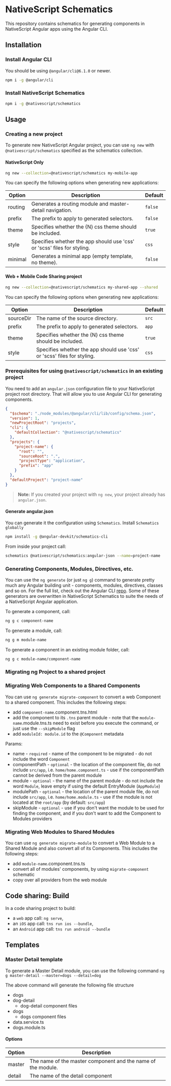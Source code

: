 # NativeScript Schematics

This repository contains schematics for generating components in NativeScript Angular apps using the Angular CLI.

## Installation

### Install Angular CLI

You should be using `@angular/cli@6.1.0` or newer.

```bash
npm i -g @angular/cli
```

### Install NativeScript Schematics
```bash
npm i -g @nativescript/schematics
```

## Usage

### Creating a new project
To generate new NativeScript Angular project, you can use `ng new` with `@nativescript/schematics` specified as the schematics collection.

#### NativeScript Only

```bash
ng new --collection=@nativescript/schematics my-mobile-app
```

You can specify the following options when generating new applications:

| Option | Description | Default
| --- | --- | ---
| routing | Generates a routing module and master-detail navigation. | `false`
| prefix | The prefix to apply to generated selectors. | `false`
| theme | Specifies whether the {N} css theme should be included. | `true`
| style | Specifies whether the app should use 'css' or 'scss' files for styling. | `css`
| minimal | Generates a minimal app (empty template, no theme). | `false`

#### Web + Mobile Code Sharing project

```bash
ng new --collection=@nativescript/schematics my-shared-app --shared
```

You can specify the following options when generating new applications:

| Option | Description | Default
| --- | --- | ---
| sourceDir | The name of the source directory. | `src`
| prefix | The prefix to apply to generated selectors. | `app`
| theme | Specifies whether the {N} css theme should be included. | `true`
| style | Specifies whether the app should use 'css' or 'scss' files for styling. | `css`

### Prerequisites for using `@nativescript/schematics` in an existing project
You need to add an `angular.json` configuration file to your NativeScript project root directory. That will allow you to use Angular CLI for generating components.
```json
{
  "$schema": "./node_modules/@angular/cli/lib/config/schema.json",
  "version": 1,
  "newProjectRoot": "projects",
  "cli": {
    "defaultCollection": "@nativescript/schematics"
  },
  "projects": {
    "project-name": {
      "root": "",
      "sourceRoot": ".",
      "projectType": "application",
      "prefix": "app"
    }
  },
  "defaultProject": "project-name"
}
```

> **Note:** If you created your project with `ng new`, your project already has `angular.json`.

#### Generate angular.json

You can generate it the configuration using `Schematics`. Install `Schematics globally`

```bash
npm install -g @angular-devkit/schematics-cli
```

From inside your project call:

```bash
schematics @nativescript/schematics:angular-json --name=project-name
```

### Generating Components, Modules, Directives, etc.
You can use the `ng generate` (or just `ng g`) command to generate pretty much any Angular building unit - components, modules, directives, classes and so on. For the full list, check out the Angular CLI [repo](https://github.com/angular/angular-cli#generating-components-directives-pipes-and-services).
Some of these generators are overwritten in NativeScript Schematics to suite the needs of a NativeScript Angular application. 

To generate a component, call:
```bash
ng g c component-name
```

To generate a module, call:
```bash
ng g m module-name
```

To generate a component in an existing module folder, call:
```bash
ng g c module-name/component-name
```

### Migrating ng Project to a shared project

### Migrating Web Components to a Shared Components
You can use `ng generate migrate-component` to convert a web Component to a shared component.
This includes the following steps:

 * add `component-name`.component.tns.html
 * add the component to its `.tns` parent module - note that the `module-name`.module.tns.ts need to exist before you execute the command, or just use the `--skipModule` flag
 * add `moduleId: module.id` to the `@Component` metadata

Params:

 * name - `required` - name of the component to be migrated - do not include the word `Component`
 * componentPath - `optional` - the location of the component file, do not include `src/app`, i.e. `home/home.component.ts` - use if the componentPath cannot be derived from the parent module
 * module - `optional` - the name of the parent module - do not include the word `Module`, leave empty if using the default EntryModule (`AppModule`)
 * modulePath - `optional` - the location of the parent module file, do not include `src/app`, i.e. `home/home.module.ts` - use if the module is not located at the `root/app` (by default: `src/app`)
 * skipModule - `optional` - use if you don't want the module to be used for finding the component, and if you don't want to add the Component to Modules providers

### Migrating Web Modules to Shared Modules
You can use `ng generate migrate-module` to convert a Web Module to a Shared Module and also convert all of its Components.
This includes the following steps:

 * add `module-name`.component.tns.ts
 * convert all of modules' components, by using `migrate-component` schematic
 * copy over all providers from the web module


## Code sharing: Build

In a code sharing project to build:

 * a `web` app call: `ng serve`,
 * an `iOS` app call: `tns run ios --bundle`,
 * an `Android` app call: `tns run android --bundle`

## Templates

### Master Detail template

To generate a Master Detail module, you can use the following command
`ng g master-detail --master=dogs --detail=dog`

The above command will generate the following file structure

 * dogs
  * dog-detail
    * dog-detail component files
  * dogs
    * dogs component files
  * data.service.ts
  * dogs.module.ts

#### Options

| Option | Description 
| --- | --- 
| master | The name of the master component and the name of the module.
| detail | The name of the detail component
